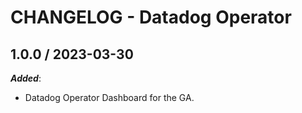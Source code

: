 # CHANGELOG - Datadog Operator

## 1.0.0 / 2023-03-30

***Added***: 

* Datadog Operator Dashboard for the GA.


